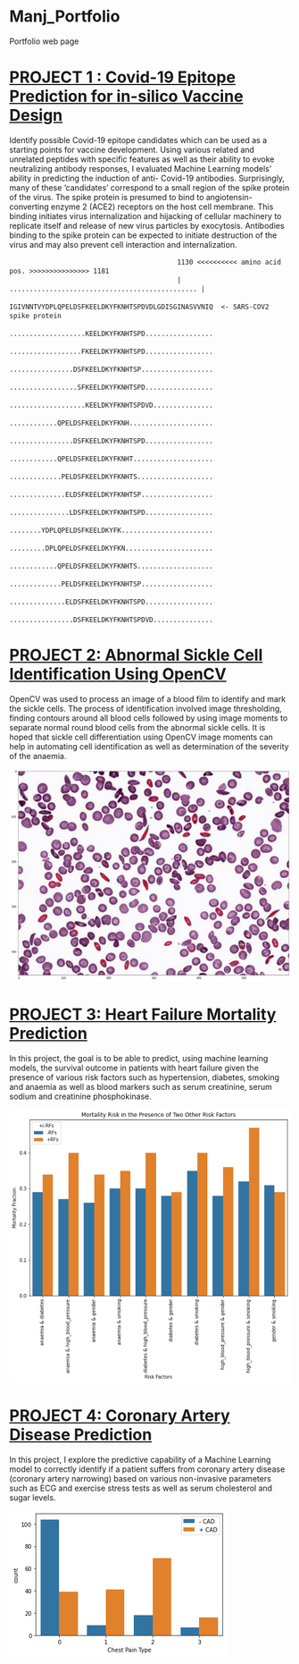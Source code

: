 # Manj_Portfolio
Portfolio web page
# [PROJECT 1 : Covid-19 Epitope Prediction for in-silico Vaccine Design](https://github.com/ManjWeerapura/python_projects/tree/main/Covid19_epitope_prediction_for_vaccine_development)
Identify possible Covid-19 epitope candidates which can be used as a starting points for vaccine development. Using various related and unrelated peptides with specific features as well as their ability to evoke neutralizing antibody responses, I evaluated Machine Learning models’ ability in predicting the induction of anti- Covid-19 antibodies.  Surprisingly, many of these ‘candidates’ correspond to a small region of the spike protein of the virus. The spike protein is presumed to bind to angiotensin-converting enzyme 2 (ACE2) receptors on the host cell membrane. This binding initiates virus internalization and hijacking of cellular machinery to replicate itself and release of new virus particles by exocytosis.  Antibodies binding to the spike protein can be expected to initiate destruction of the virus and may also prevent cell interaction and internalization.

                                              1130 <<<<<<<<<< amino acid pos. >>>>>>>>>>>>>>> 1181
                                              | ............................................... |
                                              IGIVNNTVYDPLQPELDSFKEELDKYFKNHTSPDVDLGDISGINASVVNIQ  <- SARS-COV2 spike protein
                                              ...................KEELDKYFKNHTSPD.................
                                              ..................FKEELDKYFKNHTSPD.................
                                              ................DSFKEELDKYFKNHTSP..................
                                              .................SFKEELDKYFKNHTSPD.................
                                              ...................KEELDKYFKNHTSPDVD...............
                                              ............QPELDSFKEELDKYFKNH.....................
                                              ................DSFKEELDKYFKNHTSPD.................
                                              ............QPELDSFKEELDKYFKNHT....................
                                              .............PELDSFKEELDKYFKNHTS...................
                                              ..............ELDSFKEELDKYFKNHTSP..................
                                              ...............LDSFKEELDKYFKNHTSPD.................
                                              ........YDPLQPELDSFKEELDKYFK.......................
                                              .........DPLQPELDSFKEELDKYFKN......................
                                              ............QPELDSFKEELDKYFKNHTS...................
                                              .............PELDSFKEELDKYFKNHTSP..................
                                              ..............ELDSFKEELDKYFKNHTSPD.................
                                              ................DSFKEELDKYFKNHTSPDVD...............


# [PROJECT 2: Abnormal Sickle Cell Identification Using OpenCV](https://github.com/ManjWeerapura/python_projects/tree/main/OpenCV_Sickle_cell_identification)
OpenCV was used to process an image of a blood film to identify and mark the sickle cells. The process of identification involved image thresholding, finding
contours around all blood cells followed by using image moments to separate normal round blood cells from the abnormal sickle cells. It is hoped that sickle cell differentiation 
using OpenCV image moments can help in automating cell identification as well as determination of the severity of the anaemia.

![](https://github.com/ManjWeerapura/Manj_Portfolio/blob/main/sickle_cell_rs.png)

# [PROJECT 3: Heart Failure Mortality Prediction](https://github.com/ManjWeerapura/python_projects/tree/main/Heart_Failure_Mortality_Prediction)
In this project, the goal is to be able to predict, using machine learning models, the survival outcome in patients with heart failure given the presence of various risk factors such as hypertension, diabetes, smoking and anaemia as well as blood markers such as serum creatinine, serum sodium and creatinine phosphokinase.

![](https://github.com/ManjWeerapura/Manj_Portfolio/blob/main/HF_mortality_risk.png)

# [PROJECT 4: Coronary Artery Disease Prediction](https://github.com/ManjWeerapura/python_projects/tree/main/Coronary_Artery_Disease_Prediction)
In this project, I explore the predictive capability of a Machine Learning model to correctly identify if a patient suffers from coronary artery disease (coronary artery narrowing) based on various non-invasive parameters such as ECG and exercise stress tests  as well as serum cholesterol and sugar levels.

![](https://github.com/ManjWeerapura/Manj_Portfolio/blob/main/Chest_pain_type.png)
